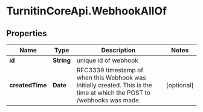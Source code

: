 # TurnitinCoreApi.WebhookAllOf

## Properties

Name | Type | Description | Notes
------------ | ------------- | ------------- | -------------
**id** | **String** | unique id of webhook | 
**createdTime** | **Date** | RFC3339  timestamp of when this Webhook was initially created. This is the time at which the POST to /webhooks was made.  | [optional] 


